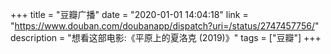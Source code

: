 +++
title = "豆瓣广播"
date = "2020-01-01 14:04:18"
link = "https://www.douban.com/doubanapp/dispatch?uri=/status/2747457756/"
description = "想看这部电影:《平原上的夏洛克‎ (2019)》"
tags = ["豆瓣"]
+++
